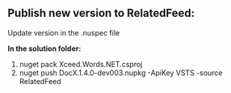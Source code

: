 ﻿## Publish new version to RelatedFeed:

Update version in the .nuspec file

**In the solution folder:**

1. nuget pack Xceed.Words.NET.csproj
2. nuget push DocX.1.4.0-dev003.nupkg -ApiKey VSTS -source RelatedFeed